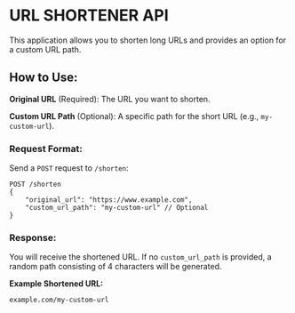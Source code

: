 # URL SHORTENER API

This application allows you to shorten long URLs and provides an option for a custom URL path.

## How to Use:

**Original URL** (Required): The URL you want to shorten.

**Custom URL Path** (Optional): A specific path for the short URL (e.g., `my-custom-url`).

### Request Format:

Send a `POST` request to `/shorten`:

    POST /shorten
    {
        "original_url": "https://www.example.com",
        "custom_url_path": "my-custom-url" // Optional
    }

### Response:

You will receive the shortened URL. If no `custom_url_path` is provided, a random path consisting of 4 characters will be generated.

**Example Shortened URL:**

    example.com/my-custom-url
